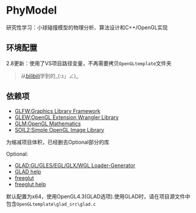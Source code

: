 # PhyModel

研究性学习：小球碰撞模型的物理分析、算法设计和C++/OpenGL实现

## 环境配置

2.8更新：使用了VS项目路径变量，不再需要拷贝`OpenGLtemplate`文件夹

>从[bilibili](https://www.bilibili.com/video/BV1MJ411u7Bc)学到的\_(:з」∠)\_

## 依赖项

* [GLFW:Graphics Library Framework](https://github.com/glfw/glfw)
* [GLEW:OpenGL Extension Wrangler Library](http://glew.sourceforge.net/)
* [GLM:OpenGL Mathematics](https://github.com/g-truc/glm)
* [SOIL2:Simple OpenGL Image Library](https://github.com/SpartanJ/soil2)

为缩减项目体积，已经删去Optional部分的库

Optional:

* [GLAD:GL/GLES/EGL/GLX/WGL Loader-Generator](https://github.com/Dav1dde/glad)
* [GLAD help](https://blog.csdn.net/sigmarising/article/details/80470054)
* [freeglut](https://www.transmissionzero.co.uk/software/freeglut-devel/)
* [freeglut help](https://www.2bboy.com/archives/181.html)

默认配置为x64，使用OpenGL4.3(GLAD选项).使用GLAD时，请在项目源文件中包含`OpenGLtemplate\glad_src\glad.c`
